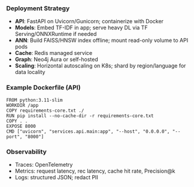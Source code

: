 ### Deployment Strategy

- **API**: FastAPI on Uvicorn/Gunicorn; containerize with Docker
- **Models**: Embed TF-IDF in app; serve heavy DL via TF Serving/ONNXRuntime if needed
- **ANN**: Build FAISS/HNSW index offline; mount read-only volume to API pods
- **Cache**: Redis managed service
- **Graph**: Neo4j Aura or self-hosted
- **Scaling**: Horizontal autoscaling on K8s; shard by region/language for data locality

### Example Dockerfile (API)
```
FROM python:3.11-slim
WORKDIR /app
COPY requirements-core.txt ./
RUN pip install --no-cache-dir -r requirements-core.txt
COPY . .
EXPOSE 8000
CMD ["uvicorn", "services.api.main:app", "--host", "0.0.0.0", "--port", "8000"]
```

### Observability
- Traces: OpenTelemetry
- Metrics: request latency, rec latency, cache hit rate, Precision@k
- Logs: structured JSON; redact PII